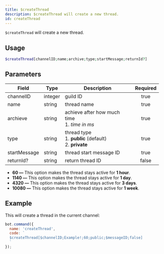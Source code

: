```yaml
---
title: $createThread 
description: $createThread will create a new thread.
id: createThread
---
```


`$createThread` will create a new thread.

## Usage

```php
$createThread[channelID;name;archive;type;startMessage;returnId?]
```

## Parameters 


| Field        | Type    | Description                                                                    | Required |
| ------------ | ------- | ------------------------------------------------------------------------------ |:--------:|
| channelID    | integer | guild ID                                                                       |    true   |
| name         | string  | thread name                                                                    |    true   |
| archieve     | string  | achieve after how much time  <br /> 1. *time in ms*                            |    true   |
| type         | string  | thread type <br /> 1. **public** (default) <br /> 2. **private**               |    true   |
| startMessage | string  | thread start message ID                                                        |    true   |
| returnId?    | string  | return thread ID                                                               |    false  |

* **60 —** This option makes the thread stays active for **1 hour**. 
* **1140 —** This option makes the thread stays active for **1 day**.
* **4320 —** This option makes the thread stays active for **3 days**.
* **10080 —** This option makes the thread stays active for **1 week**.

## Example

This will create a thread in the current channel:

```javascript
bot.command({
  name: 'createThread',
  code: `
  $createThread[$channelID;Example!;60;public;$messageID;false]
  `
});
```
